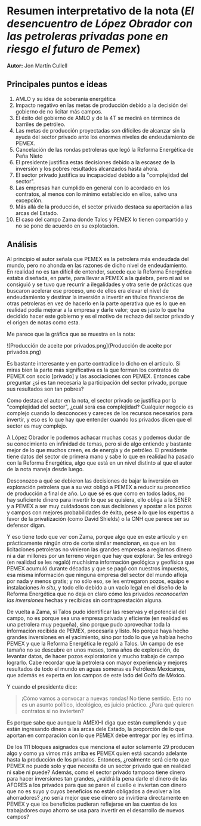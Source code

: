# Resumen interpretativo de la nota (_El desencuentro de López Obrador con las petroleras privadas pone en riesgo el futuro de Pemex_)

**Autor:** Jon Martín Cullell 

## Principales puntos e ideas

1. AMLO y su idea de soberanía energética
2. Impacto negativo en las metas de producción debido a la decisión del gobierno de no licitar más campos.
3. El éxito del gobierno de AMLO y de la 4T se medirá en términos de barriles de petróleo.
4. Las metas de producción proyectadas son difíciles de alcanzar sin la 	ayuda del sector privado ante los enormes niveles de endeudamiento de PEMEX.
5. Cancelación de las rondas petroleras que legó la Reforma Energética de Peña Nieto
6. El presidente justifica estas decisiones debido a la escasez de la inversión y los pobres resultados alcanzados hasta ahora.
7. El sector privado justifica su incapacidad debido a la "complejidad del sector".
8. Las empresas han cumplido en general con lo acordado en los contratos, al menos con lo mínimo establecido en ellos, salvo una excepción.
9. Más allá de la producción, el sector privado destaca su aportación a las arcas del Estado.
10. El caso del campo Zama donde Talos y PEMEX lo tienen compartido y no se pone de acuerdo en su explotación.

## Análisis
Al principio el autor señala que PEMEX es la petrolera más endeudada del mundo, pero no ahonda en las razones de dicho nivel de endeudamiento. En realidad no es tan difícil de entender, sucede que la Reforma Energética estaba diseñada, en parte, para llevar a PEMEX a la quiebra, pero ni así se consiguió y se tuvo que recurrir a ilegalidades y otra serie de prácticas que buscaron acelerar ese proceso, uno de ellos era elevar el nivel de endeudamiento y destinar la inversión a invertir en títulos financieros de otras petroleras en vez de hacerlo en la parte operativa que es lo que en realidad podía mejorar a la empresa y darle valor; que es justo lo que ha decidido hacer este gobierno y es el motivo de rechazo del sector privado y el origen de notas como esta.

Me parece que la gráfica que se muestra en la nota:

![Producción de aceite por privados.png](Producción de aceite por privados.png)

Es bastante interesante y en parte contradice lo dicho en el artículo. Si miras bien la parte más significativa es la que forman los contratos de PEMEX con socio [privado] y las asociaciones con PEMEX. Entonces cabe preguntar ¿si es tan necesaria la participación del sector privado, porque sus resultados son tan pobres?

Como destaca el autor en la nota, el sector privado se justifica por la "complejidad del sector", ¿cuál será esa complejidad? Cualquier negocio es complejo cuando lo desconoces y careces de los recursos necesarios para invertir, y eso es lo que hay que entender cuando los privados dicen que el sector es muy complejo.

A López Obrador le podemos achacar muchas cosas y podemos dudar de su conocimiento en infinidad de temas, pero si de algo entiende y bastante mejor de lo que muchos creen, es de energía y de petróleo. El presidente tiene datos del sector de primera mano y sabe lo que en realidad ha pasado con la Reforma Energética, algo que está en un nivel distinto al que el autor de la nota maneja desde luego.

Desconozco a qué se debieron las decisiones de bajar la inversión en exploración petrolera que a su vez obligó a PEMEX a reducir su pronostico de producción a final de año. Lo que sé es que como en todos lados, no hay suficiente dinero para invertir lo que se quisiera, ello obliga a la SENER y a PEMEX a ser muy cuidadosos con sus decisiones y apostar a los pozos y campos con mejores probabilidades de éxito, pese a lo que los expertos a favor de la privatización (como David Shields) o la CNH que parece ser su defensor digan.

Y eso tiene todo que ver con Zama, porque algo que en este artículo y en prácticamente ningún otro de corte similar mencionan, es que en las licitaciones petroleras no vinieron las grandes empresas a reglarnos dinero ni a dar millones por un terreno virgen que hay que explorar. Se les entregó (en realidad se les regaló) muchísima información geológica y geofísica que PEMEX acumuló durante décadas y que se pagó con nuestros impuestos, esa misma información que ninguna empresa del sector del mundo afloja por nada y menos gratis; y no sólo eso, se les entregaron pozos, equipo e instalaciones _in situ_, y todo ello debido a un vacío legal en el diseño de la Reforma Energética que no deja en claro cómo los privados _reconocerían las inversiones_ hechas y recibidas sin contraprestación alguna.

De vuelta a Zama, si Talos pudo identificar las reservas y el potencial del campo, no es porque sea una empresa privada y eficiente (en realidad es una petrolera muy pequeña), sino porque pudo aprovechar toda la información recibida de PEMEX, procesarla y listo. No porque haya hecho grandes inversiones en el yacimiento, sino por todo lo que ya habíaa hecho PEMEX y que la Reforma Energética le regaló a Talos. Un campo de ese tamaño no se descubre en unos meses, toma años de exploración, de levantar datos, de hacer pozos exploratorios y mucho trabajo de campo lograrlo. Cabe recordar que la petrolera con mayor experiencia y mejores resultados de todo el mundo en aguas someras es Petróleos Mexicanos, que además es experta en los campos de este lado del Golfo de México.

Y cuando el presidente dice: 
 > ¡Cómo vamos a convocar a nuevas rondas! No tiene sentido. Esto no es un asunto político, ideológico, es juicio práctico. ¿Para qué quieren contratos si no invierten?
 
 Es porque sabe que aunque la AMEXHI diga que están cumpliendo y que están ingresando dinero a las arcas dele Estado, la proporción de lo que aportan en comparación con lo que PEMEX debe entregar por ley es ínfima. 

De los 111 bloques asignados que menciona el autor solamente 29 producen algo y como ya vimos más arriba es PEMEX quien está sacando adelante hasta la producción de los privados.  Entonces, ¿realmente será cierto que PEMEX no puede solo y que necesita de un sector privado que en realidad ni sabe ni puede? Además, como el sector privado tampoco tiene dinero para hacer inversiones tan grandes, ¿valdrá la pena darle el dinero de las AFORES a los privados para que se paren el cuello e inviertan con dinero que no es suyo y cuyos beneficios no están obligados a devolver a los ahorradores? ¿no sería mejor que ese dinero se invirtiera directamente en PEMEX y que los beneficios pudieran reflejarse en las cuentas de los trabajadores cuyo ahorro se usa para invertir en el desarrollo de nuevos campos?